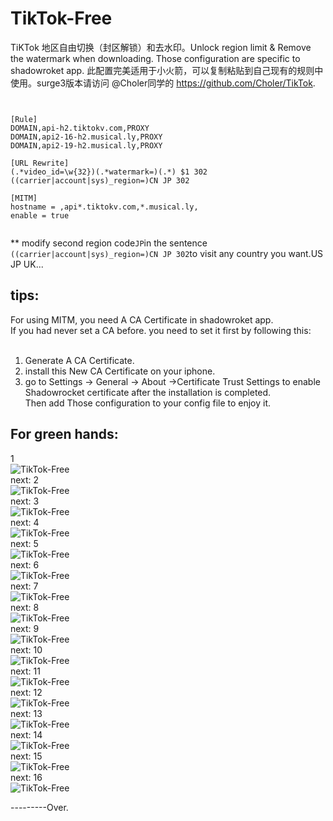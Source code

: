 # TikTok-Free
TiKTok 地区自由切换（封区解锁）和去水印。Unlock region limit & Remove the watermark when downloading.
Those configuration are specific to shadowroket app.
此配置完美适用于小火箭，可以复制粘贴到自己现有的规则中使用。surge3版本请访问 @Choler同学的 https://github.com/Choler/TikTok.

```


[Rule]
DOMAIN,api-h2.tiktokv.com,PROXY
DOMAIN,api2-16-h2.musical.ly,PROXY
DOMAIN,api2-19-h2.musical.ly,PROXY

[URL Rewrite]
(.*video_id=\w{32})(.*watermark=)(.*) $1 302
((carrier|account|sys)_region=)CN JP 302

[MITM]
hostname = ,api*.tiktokv.com,*.musical.ly,
enable = true


```
** modify second region code```JP```in the sentence ```((carrier|account|sys)_region=)CN JP 302```to visit any country you want.US JP UK... 
 
 
## tips: <br>
For using MITM, you need A CA Certificate in shadowroket app. <br>
If you had never set a CA before. you need to set it first by following this:<br> 
 <br>
1.  Generate A CA Certificate. <br>
2. install this New CA Certificate on your iphone.<br>
3. go to Settings -> General -> About ->Certificate Trust Settings to enable Shadowrocket certificate after the installation    is completed.<br>
Then add Those configuration to your config file to enjoy it.<br>


## For green hands:<br>



1<br>
![TikTok-Free](https://github.com/Pinanchen/TikTok-Free/blob/master/pics/1.png) <br>
next:
2<br>
![TikTok-Free](https://github.com/Pinanchen/TikTok-Free/blob/master/pics/2.png) <br>
next:
3<br>
![TikTok-Free](https://github.com/Pinanchen/TikTok-Free/blob/master/pics/3.png) <br>
next:
4<br>
![TikTok-Free](https://github.com/Pinanchen/TikTok-Free/blob/master/pics/4.png) <br>
next:
5<br>
![TikTok-Free](https://github.com/Pinanchen/TikTok-Free/blob/master/pics/5.png) <br>
next:
6<br>
![TikTok-Free](https://github.com/Pinanchen/TikTok-Free/blob/master/pics/6.png) <br>
next:
7<br>
![TikTok-Free](https://github.com/Pinanchen/TikTok-Free/blob/master/pics/7.png) <br>
next:
8<br>
![TikTok-Free](https://github.com/Pinanchen/TikTok-Free/blob/master/pics/8.png) <br>
next:
9<br>
![TikTok-Free](https://github.com/Pinanchen/TikTok-Free/blob/master/pics/9.png) <br>
next:
10<br>
![TikTok-Free](https://github.com/Pinanchen/TikTok-Free/blob/master/pics/10.png) <br>
next:
11<br>
![TikTok-Free](https://github.com/Pinanchen/TikTok-Free/blob/master/pics/11.png) <br>
next:
12<br>
![TikTok-Free](https://github.com/Pinanchen/TikTok-Free/blob/master/pics/12.png) <br>
next:
13<br>
![TikTok-Free](https://github.com/Pinanchen/TikTok-Free/blob/master/pics/13.png) <br>
next:
14<br>
![TikTok-Free](https://github.com/Pinanchen/TikTok-Free/blob/master/pics/14.png) <br>
next:
15<br>
![TikTok-Free](https://github.com/Pinanchen/TikTok-Free/blob/master/pics/15.png) <br>
next:
16<br>
![TikTok-Free](https://github.com/Pinanchen/TikTok-Free/blob/master/pics/16.png) <br>


---------Over.<br>
